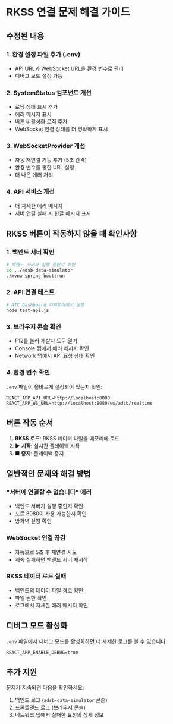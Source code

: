 # RKSS 연결 문제 해결 가이드

## 수정된 내용

### 1. 환경 설정 파일 추가 (.env)
- API URL과 WebSocket URL을 환경 변수로 관리
- 디버그 모드 설정 가능

### 2. SystemStatus 컴포넌트 개선
- 로딩 상태 표시 추가
- 에러 메시지 표시
- 버튼 비활성화 로직 추가
- WebSocket 연결 상태를 더 명확하게 표시

### 3. WebSocketProvider 개선
- 자동 재연결 기능 추가 (5초 간격)
- 환경 변수를 통한 URL 설정
- 더 나은 에러 처리

### 4. API 서비스 개선
- 더 자세한 에러 메시지
- 서버 연결 실패 시 한글 메시지 표시

## RKSS 버튼이 작동하지 않을 때 확인사항

### 1. 백엔드 서버 확인
```bash
# 백엔드 서버가 실행 중인지 확인
cd ../adsb-data-simulator
./mvnw spring-boot:run
```

### 2. API 연결 테스트
```bash
# ATC Dashboard 디렉토리에서 실행
node test-api.js
```

### 3. 브라우저 콘솔 확인
- F12를 눌러 개발자 도구 열기
- Console 탭에서 에러 메시지 확인
- Network 탭에서 API 요청 상태 확인

### 4. 환경 변수 확인
`.env` 파일이 올바르게 설정되어 있는지 확인:
```
REACT_APP_API_URL=http://localhost:8080
REACT_APP_WS_URL=http://localhost:8080/ws/adsb/realtime
```

## 버튼 작동 순서

1. **RKSS 로드**: RKSS 데이터 파일을 메모리에 로드
2. **▶ 시작**: 실시간 플레이백 시작
3. **■ 중지**: 플레이백 중지

## 일반적인 문제와 해결 방법

### "서버에 연결할 수 없습니다" 에러
- 백엔드 서버가 실행 중인지 확인
- 포트 8080이 사용 가능한지 확인
- 방화벽 설정 확인

### WebSocket 연결 끊김
- 자동으로 5초 후 재연결 시도
- 계속 실패하면 백엔드 서버 재시작

### RKSS 데이터 로드 실패
- 백엔드의 데이터 파일 경로 확인
- 파일 권한 확인
- 로그에서 자세한 에러 메시지 확인

## 디버그 모드 활성화

`.env` 파일에서 디버그 모드를 활성화하면 더 자세한 로그를 볼 수 있습니다:
```
REACT_APP_ENABLE_DEBUG=true
```

## 추가 지원

문제가 지속되면 다음을 확인하세요:
1. 백엔드 로그 (`adsb-data-simulator` 콘솔)
2. 프론트엔드 로그 (브라우저 콘솔)
3. 네트워크 탭에서 실패한 요청의 상세 정보